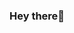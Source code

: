 ### Hey there👋

<img src="https://komarev.com/ghpvc/?AquaNot&style=flat-square&color=blue" alt=""/>


